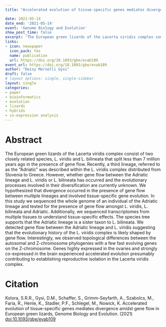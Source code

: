 ```yaml
---
title: "Accelerated evolution of tissue-specific genes mediates divergence amidst gene flow in European green lizards"

date: 2021-05-14
date_end: '2021-05-14'
event: 'Genome Biology and Evolution'
show_post_time: false
excerpt: 'The European green lizards of the Lacerta viridis complex consist of two closely related species, L. viridis and L. bilineata that split less than 7 million years ago in the presence of gene flow. Recently, a third lineage, referred to as the “Adriatic” was described within the L. viridis complex distributed from Slovenia to Greece.'
links:
- icon: newspaper
  icon_pack: fas
  name: publication
  url: https://doi.org/10.1093/gbe/evab109
event_url: https://doi.org/10.1093/gbe/evab109
author: "Deisy Morselli Gysi"
draft: false
# layout options: single, single-sidebar
layout: single
categories:
- paper
- bioinformatics
- evolution
- lizards
- hybrids
- co-expression analysis
---
```


# Abstract
The European green lizards of the Lacerta viridis complex consist of two closely related species, L. viridis and L. bilineata that split less than 7 million years ago in the presence of gene flow. Recently, a third lineage, referred to as the “Adriatic” was described within the L. viridis complex distributed from Slovenia to Greece. However, whether gene flow between the Adriatic lineage and L. viridis or L. bilineata has occurred and the evolutionary processes involved in their diversification are currently unknown. We hypothesized that divergence occurred in the presence of gene flow between multiple lineages and involved tissue-specific gene evolution. In this study we sequenced the whole genome of an individual of the Adriatic lineage and tested for the presence of gene flow amongst L. viridis, L. bilineata and Adriatic. Additionally, we sequenced transcriptomes from multiple tissues to understand tissue-specific effects. The species tree supports that the Adriatic lineage is a sister taxon to L. bilineata. We detected gene flow between the Adriatic lineage and L. viridis suggesting that the evolutionary history of the L. viridis complex is likely shaped by gene flow. Interestingly, we observed topological differences between the autosomal and Z-chromosome phylogenies with a few fast evolving genes on the Z-chromosome. Genes highly expressed in the ovaries and strongly co-expressed in the brain experienced accelerated evolution presumably contributing to establishing reproductive isolation in the Lacerta viridis complex.

# Citation

Kolora, S.R.R., Gysi, D.M., Schaffer, S., Grimm-Seyfarth, A., Szabolcs, M., Faria, R., Henle, K.,  Stadler, P.F., Schlegel, M., Nowick, K. Accelerated evolution of tissue-specific genes mediates divergence amidst gene flow in European green lizards, Genome Biology and Evolution. (2021) [doi:10.1093/gbe/evab109](https://doi.org/10.1093/gbe/evab109)
